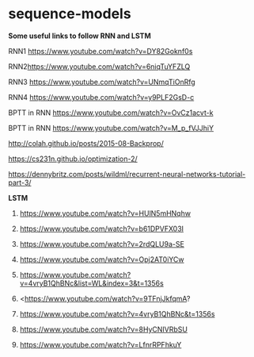 # sequence-models

**Some useful links to follow RNN and LSTM**

RNN1 <https://www.youtube.com/watch?v=DY82Goknf0s>

RNN2<https://www.youtube.com/watch?v=6niqTuYFZLQ>

RNN3 <https://www.youtube.com/watch?v=UNmqTiOnRfg>

RNN4 <https://www.youtube.com/watch?v=y9PLF2GsD-c>

BPTT in RNN <https://www.youtube.com/watch?v=OvCz1acvt-k>

BPTT in RNN <https://www.youtube.com/watch?v=M_p_fVJJhiY>

<http://colah.github.io/posts/2015-08-Backprop/>

https://cs231n.github.io/optimization-2/

<https://dennybritz.com/posts/wildml/recurrent-neural-networks-tutorial-part-3/>

**LSTM**

1. <https://www.youtube.com/watch?v=HUlN5mHNqhw>

2. <https://www.youtube.com/watch?v=b61DPVFX03I>

3. <https://www.youtube.com/watch?v=2rdQLU9a-SE>

4. <https://www.youtube.com/watch?v=Opj2AT0iYCw>

5. <https://www.youtube.com/watch?v=4vryB1QhBNc&list=WL&index=3&t=1356s>

6. <https://www.youtube.com/watch?v=9TFnjJkfqmA?

7. <https://www.youtube.com/watch?v=4vryB1QhBNc&t=1356s>

8. <https://www.youtube.com/watch?v=8HyCNIVRbSU>

9. <https://www.youtube.com/watch?v=LfnrRPFhkuY>

